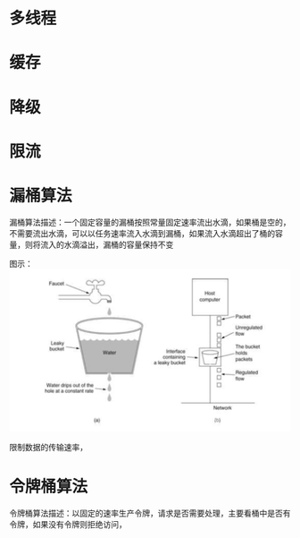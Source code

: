 # 多线程

# 缓存

# 降级

# 限流

# 漏桶算法
漏桶算法描述：一个固定容量的漏桶按照常量固定速率流出水滴，如果桶是空的，不需要流出水滴，可以以任务速率流入水滴到漏桶，如果流入水滴超出了桶的容量，则将流入的水滴溢出，漏桶的容量保持不变

图示：
![漏桶算法图示](https://github.com/kongdou/tech-docs/blob/master/images/Leaky%20Bucket.png)

限制数据的传输速率，



# 令牌桶算法
令牌桶算法描述：以固定的速率生产令牌，请求是否需要处理，主要看桶中是否有令牌，如果没有令牌则拒绝访问，
